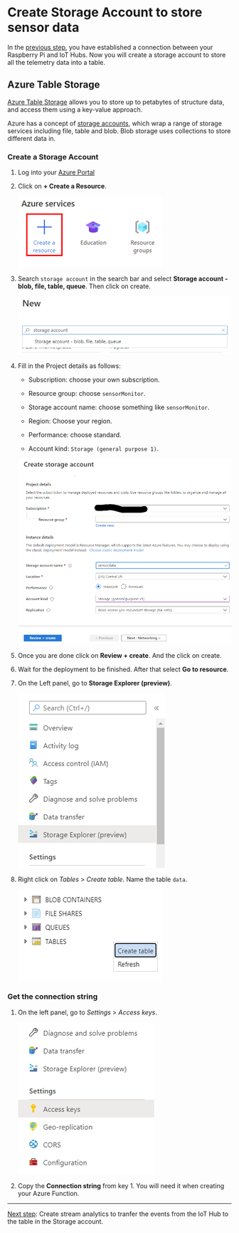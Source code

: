 # Create Storage Account to store sensor data

In the [previous step](./Python_code.md), you have established a connection between your Raspberry Pi and IoT Hubs. Now you will create a storage account to store all the telemetry data into a table.

## Azure Table Storage

[Azure Table Storage](https://azure.microsoft.com/services/storage/tables/) allows you to store up to petabytes of structure data, and access them using a key-value approach.

Azure has a concept of [storage accounts](https://docs.microsoft.com/azure/storage/common/storage-account-overview/?WT.mc_id=agrohack-github-jabenn), which wrap a range of storage services including file, table and blob. Blob storage uses collections to store different data in.

### Create a Storage Account

1. Log into your [Azure Portal](https://portal.azure.com/)

1. Click on **+ Create a Resource**.

    ![create resource](./media/create_resource.png)

1. Search `storage account` in the search bar and select **Storage account - blob, file, table, queue**. Then click on create.

    ![search storage account](./media/search_storage_account.png)

1. Fill in the Project details as follows:

    * Subscription: choose your own subscription.

    * Resource group: choose `sensorMonitor`.

    * Storage account name: choose something like `sensorMonitor`.

    * Region: Choose your region.

    * Performance: choose standard.

    * Account kind: `Storage (general purpose 1)`.

    ![iot hub details](./media/create_storage_account.png)

1. Once you are done click on **Review + create**. And the click on create.

1. Wait for the deployment to be finished. After that select **Go to resource**.

1. On the Left panel, go to **Storage Explorer (preview)**.

    ![storage explorer](./media/storage_explorer.png)

1. Right click on *Tables* > *Create table*. Name the table `data`.

    ![create table](./media/create_table.png)

### Get the connection string

1. On the left panel, go to *Settings* > *Access keys*.

    ![access key](./media/storage_account_accesskey.png)

1. Copy the **Connection string** from key 1. You will need it when creating your Azure Function.

---------------

[Next step](./Create_stream_analytics.md): Create stream analytics to tranfer the events from the IoT Hub to the table in the Storage account.
